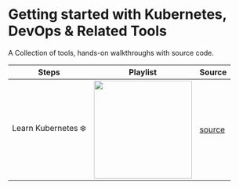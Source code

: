 # Getting started with Kubernetes, DevOps & Related Tools

A Collection of tools, hands-on walkthroughs with source code.

|   Steps   |   Playlist   |   Source   | 
|---|---|---|
| Learn Kubernetes :snowflake:  | <a href="https://www.youtube.com/c/DineshMistry" title="Kubernetes"><img src="https://cncf-branding.netlify.app/img/projects/kubernetes/stacked/white/kubernetes-stacked-white.png" width=200px; /></a>  | [source](./kubernetes/readme.md)   | 
